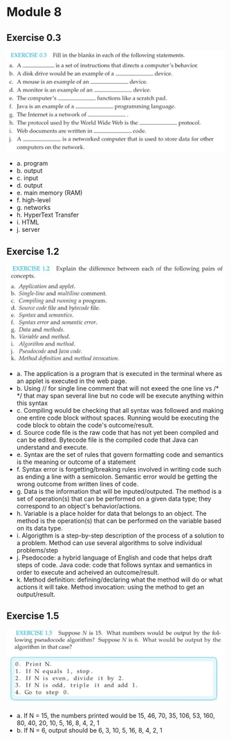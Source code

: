 # Module 8

## Exercise 0.3
![Java 0.3](java03.png)
  - a. program
  - b. output
  - c. input
  - d. output
  - e. main memory (RAM)
  - f. high-level
  - g. networks
  - h. HyperText Transfer
  - i. HTML
  - j. server

## Exercise 1.2
![Java 1.2](Java12.png)
  - a. The application is a program that is executed in the terminal where as an applet is executed in the web page.
  - b. Using 
  // for single line comment that will not exeed the one line 
  vs 
  /* */ that may span several line but no code will be execute anything within this syntax
  - c. Compiling would be checking that all syntax was followed and making one entire code block without spaces. Running would be executing the code block to obtain the code's outcome/result.
  - d. Source code file is the raw code that has not yet been compiled and can be edited. Bytecode file is the compiled code that Java can understand and execute.
  - e. Syntax are the set of rules that govern formatting code and semantics is the meaning or outcome of a statement
  - f. Syntax error is forgetting/breaking rules involved in writing code such as ending a line with a semicolon. Semantic error would be getting the wrong outcome from written lines of code. 
  - g. Data is the information that will be inputed/outputed. The method is a set of operation(s) that can be performed on a given data type; they correspond to an object's behavior/actions.
  - h. Variable is a place holder for data that belongs to an object. The method is the operation(s) that can be performed on the variable based on its data type.
  - i. Algorigthm is a step-by-step description of the process of a solution to a problem. Method can use several algorithms to solve individual problems/step
  - j. Psedocode: a hybrid language of English and code that helps draft steps of code. Java code: code that follows syntax and semantics in order to execute and acheived an outcome/result.
  - k. Method definition: defining/declaring what the method will do or what actions it will take. Method invocation: using the method to get an output/result.

## Exercise 1.5
![Java 1.5](Java15.png)
  - a. If N = 15, the numbers printed would be 15, 46, 70, 35, 106, 53, 160, 80, 40, 20, 10, 5, 16, 8, 4, 2, 1
  - b. If N = 6, output should be 6, 3, 10, 5, 16, 8, 4, 2, 1
  
